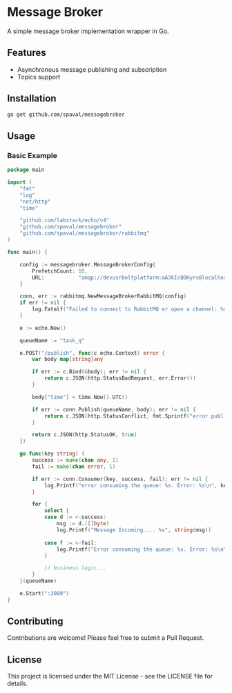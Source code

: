 # Message Broker

A simple message broker implementation wrapper in Go.

## Features

- Asynchronous message publishing and subscription
- Topics support

## Installation

```bash
go get github.com/spaval/messagebroker
```

## Usage

### Basic Example

```go
package main

import (
	"fmt"
	"log"
	"net/http"
	"time"

	"github.com/labstack/echo/v4"
	"github.com/spaval/messagebroker"
	"github.com/spaval/messagebroker/rabbitmq"
)

func main() {

	config := messagebroker.MessageBrokerConfig{
		PrefetchCount: 10,
		URL:           "amqp://devusrboltplatform:aA3kIcQOHyrv@localhost:5672/v1",
	}

	conn, err := rabbitmq.NewMessageBrokerRabbitMQ(config)
	if err != nil {
		log.Fatalf("Failed to connect to RabbitMQ or open a channel: %s", err.Error())
	}

	e := echo.New()

	queueName := "task_q"

	e.POST("/publish", func(c echo.Context) error {
		var body map[string]any

		if err := c.Bind(&body); err != nil {
			return c.JSON(http.StatusBadRequest, err.Error())
		}

		body["time"] = time.Now().UTC()

		if err := conn.Publish(queueName, body); err != nil {
			return c.JSON(http.StatusConflict, fmt.Sprintf("error publishing. Error: %s", err.Error()))
		}

		return c.JSON(http.StatusOK, true)
	})

	go func(key string) {
		success := make(chan any, 1)
		fail := make(chan error, 1)

		if err := conn.Consumer(key, success, fail); err != nil {
			log.Printf("error consuming the queue: %s. Error: %s\n", key, err.Error())
		}

		for {
			select {
			case d := <-success:
				msg := d.([]byte)
				log.Printf("Message Incoming.... %v", string(msg))
			
			case f := <-fail:
			 	log.Printf("Error consuming the queue: %s. Error: %s\n", key, f.Error())
			}

			// business logic...
		}
	}(queueName)

	e.Start(":3000")
}

```

## Contributing

Contributions are welcome! Please feel free to submit a Pull Request.

## License

This project is licensed under the MIT License - see the LICENSE file for details.
